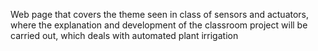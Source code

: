 Web page that covers the theme seen in class of sensors and actuators, where the explanation and development of the classroom project will be carried out, which deals with automated plant irrigation
